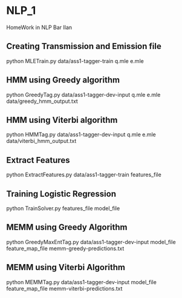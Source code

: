 # NLP_1
HomeWork in NLP Bar Ilan

## Creating Transmission and Emission file
python MLETrain.py data/ass1-tagger-train q.mle e.mle

## HMM using Greedy algorithm
python GreedyTag.py data/ass1-tagger-dev-input q.mle e.mle data/greedy_hmm_output.txt

## HMM using Viterbi algorithm
python HMMTag.py data/ass1-tagger-dev-input q.mle e.mle data/viterbi_hmm_output.txt

## Extract Features
python ExtractFeatures.py data/ass1-tagger-train features_file

## Training Logistic Regression
python TrainSolver.py features_file model_file

## MEMM using Greedy Algorithm
python GreedyMaxEntTag.py data/ass1-tagger-dev-input model_file feature_map_file memm-greedy-predictions.txt

## MEMM using Viterbi Algorithm
python MEMMTag.py data/ass1-tagger-dev-input model_file feature_map_file memm-viterbi-predictions.txt

